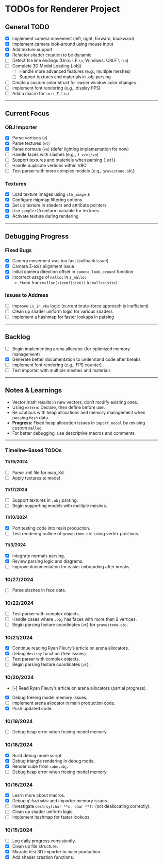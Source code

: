 # TODOs for Renderer Project

## General TODO
- [x] Implement camera movement (left, right, forward, backward)  
- [x] Implement camera look-around using mouse input  
- [x] Add texture support  
- [x] Refactor shader creation to be dynamic  
- [ ] Detect file line endings (Unix: LF `\n`, Windows: CRLF `\r\n`)  
- [ ] Complete 3D Model Loading (.obj)  
  - [ ] Handle more advanced features (e.g., multiple meshes)  
  - [ ] Support textures and materials in .obj parsing  
- [ ] Create a custom color struct for easier window color changes  
- [ ] Implement font rendering (e.g., display FPS)  
- [ ] Add a macro for `init_T_list`  

---

## Current Focus
### OBJ Importer
- [x] Parse vertices (`v`)  
- [x] Parse textures (`vt`)  
- [x] Parse normals (`vn`) (defer lighting implementation for now)  
- [ ] Handle faces with slashes (e.g., `f v/vt/vn`)  
- [ ] Support textures and materials when parsing (`.mtl`)  
- [ ] Handle duplicate vertices within VBO  
- [ ] Test parser with more complex models (e.g., `gravestone.obj`)  

### Textures
- [x] Load texture images using `stb_image.h`  
- [x] Configure mipmap filtering options  
- [x] Set up texture in shaders and attribute pointers  
- [x] Use `sampler2D` uniform variable for textures  
- [x] Activate texture during rendering  

---

## Debugging Progress
### Fixed Bugs
- [x] Camera movement was too fast (callback issue)  
- [x] Camera Z-axis alignment issue  
- [x] Initial camera direction offset in `camera_look_around` function  
- [x] Incorrect usage of `malloc` in `z_malloc`  
  - Fixed from `malloc(sizeof(size))` to `malloc(size)`  

### Issues to Address
- [ ] Improve `is_in_vbo` logic (current brute-force approach is inefficient)  
- [ ] Clean up shader uniform logic for various shaders  
- [ ] Implement a hashmap for faster lookups in parsing  

---

## Backlog
- [ ] Begin implementing arena allocator (for optimized memory management)  
- [x] Generate better documentation to understand code after breaks  
- [ ] Implement font rendering (e.g., FPS counter)  
- [ ] Test importer with multiple meshes and materials  

---

## Notes & Learnings
- Vector math results in new vectors; don’t modify existing ones.  
- Using `extern`: Declare, then define before use.  
- Be cautious with heap allocations and memory management when passing `Mesh` data.  
- **Progress:** Fixed heap allocation issues in `import_model` by revising custom `malloc`.  
- For better debugging, use descriptive macros and comments.  

---

### Timeline-Based TODOs
#### 11/19/2024  
- [ ] Parse .mtl file for map_Kd
- [ ] Apply textures to model

#### 11/17/2024  
- [ ] Support textures in `.obj` parsing.  
- [ ] Begin supporting models with multiple meshes.  

#### 11/10/2024  
- [x] Port testing code into main production.  
- [ ] Test rendering outline of `gravestone.obj` using vertex positions.  

#### 11/3/2024  
- [x] Integrate normals parsing.  
- [x] Review parsing logic and diagrams.  
- [ ] Improve documentation for easier onboarding after breaks.  

### 10/27/2024  
- [ ] Parse slashes in face data.  

### 10/22/2024  
- [ ] Test parser with complex objects.  
- [ ] Handle cases where `.obj` has faces with more than 6 vertices.  
- [ ] Begin parsing texture coordinates (`vt`) for `gravestone.obj`.  

### 10/21/2024  
- [x] Continue reading Ryan Fleury’s article on arena allocators.  
- [x] Debug `destroy` function (free issues).  
- [ ] Test parser with complex objects.  
- [ ] Begin parsing texture coordinates (`vt`).  

### 10/20/2024  
- [-] Read Ryan Fleury’s article on arena allocators (partial progress).  
- [x] Debug freeing model memory issues.  
- [ ] Implement arena allocator in main production code.  
- [x] Push updated code.  

### 10/19/2024  
- [ ] Debug heap error when freeing model memory.  

### 10/18/2024  
- [x] Build debug mode script.  
- [x] Debug triangle rendering in debug mode.  
- [x] Render cube from `cube.obj`.  
- [ ] Debug heap error when freeing model memory.  

### 10/16/2024  
- [x] Learn more about macros.  
- [x] Debug `glfwwindow` and importer memory issues.  
- [ ] Investigate `destroy(char **s, char **t)` (not deallocating correctly).  
- [ ] Clean up shader uniform logic.  
- [ ] Implement hashmap for faster lookups.  

### 10/15/2024  
- [ ] Log daily progress consistently.  
- [x] Clean up file structure.  
- [x] Migrate test 3D importer to main production.  
- [x] Add shader creation functions.
